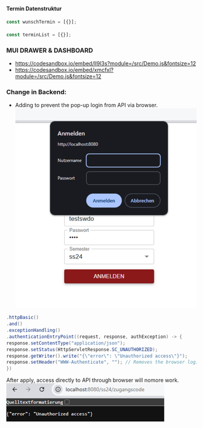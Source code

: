 #### Termin Datenstruktur

```js
const wunschTermin = [{}];

const terminList = [{}];
```

### MUI DRAWER & DASHBOARD

- https://codesandbox.io/embed/ll9l3s?module=/src/Demo.js&fontsize=12
- https://codesandbox.io/embed/xmcfxl?module=/src/Demo.js&fontsize=12

### Change in Backend:

- Adding to prevent the pop-up login from API via browser.![alt text](image.png)

```java
.httpBasic()
.and()
.exceptionHandling()
.authenticationEntryPoint((request, response, authException) -> {
response.setContentType("application/json");
response.setStatus(HttpServletResponse.SC_UNAUTHORIZED);
response.getWriter().write("{\"error\": \"Unauthorized access\"}");
response.setHeader("WWW-Authenticate", ""); // Removes the browser login popup
})
```

After apply, access directly to API through browser will nomore work.
![alt text](image-1.png)
